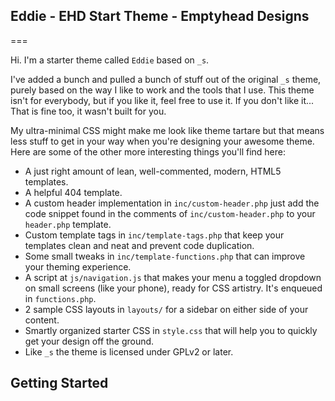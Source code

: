 ## Eddie - EHD Start Theme - Emptyhead Designs
===

Hi. I'm a starter theme called `Eddie` based on `_s`.

I've added a bunch and pulled a bunch of stuff out of the original `_s` theme, purely based on the way I like to work and the tools that I use. This theme isn't for everybody, but if you like it, feel free to use it. If you don't like it... That is fine too, it wasn't built for you.

My ultra-minimal CSS might make me look like theme tartare but that means less stuff to get in your way when you're designing your awesome theme. Here are some of the other more interesting things you'll find here:

* A just right amount of lean, well-commented, modern, HTML5 templates.
* A helpful 404 template.
* A custom header implementation in `inc/custom-header.php` just add the code snippet found in the comments of `inc/custom-header.php` to your `header.php` template.
* Custom template tags in `inc/template-tags.php` that keep your templates clean and neat and prevent code duplication.
* Some small tweaks in `inc/template-functions.php` that can improve your theming experience.
* A script at `js/navigation.js` that makes your menu a toggled dropdown on small screens (like your phone), ready for CSS artistry. It's enqueued in `functions.php`.
* 2 sample CSS layouts in `layouts/` for a sidebar on either side of your content.
* Smartly organized starter CSS in `style.css` that will help you to quickly get your design off the ground.
* Like `_s` the theme is licensed under GPLv2 or later.

Getting Started
---------------
